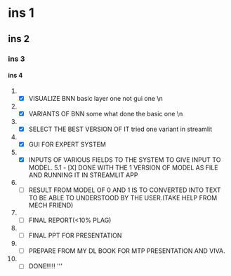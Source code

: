 # ins 1
## ins 2
### ins 3
#### ins 4

1. - [X] VISUALIZE BNN basic layer one not gui one \n
2. - [X] VARIANTS OF BNN some what done the basic one \n
3. - [X] SELECT THE BEST VERSION OF IT tried one variant in streamlit
4. - [X] GUI FOR EXPERT SYSTEM
5. - [X] INPUTS OF VARIOUS FIELDS TO THE SYSTEM TO GIVE INPUT TO MODEL.
    5.1  - [X] DONE WITH THE 1 VERSION OF MODEL AS FILE AND RUNNING IT IN STREAMLIT APP
6. - [ ] RESULT FROM MODEL OF 0 AND 1 IS TO CONVERTED INTO TEXT TO BE ABLE TO UNDERSTOOD BY THE USER.(TAKE HELP FROM MECH FRIEND)
7. - [ ] FINAL REPORT(<10% PLAG)
8. - [ ] FINAL PPT FOR PRESENTATION
9. - [ ] PREPARE FROM MY DL BOOK FOR MTP PRESENTATION AND VIVA.
10. - [ ] DONE!!!!! '''